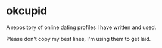 # okcupid

A repository of online dating profiles I have written and used.

Please don't copy my best lines, I'm using them to get laid.
